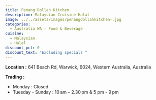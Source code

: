```yaml
---
title: Penang Dollah Kitchen
description: Malaysian Cruisine Halal
image: ../../assets/images/penangdollahkitchen-.jpg
categories:
  - Australia WA - Food & Beverage
cuisine:
  - Malaysian
  - Halal
discount_pct: 0
discount_text: "Excluding specials "
---
```

**Location :** 641 Beach Rd, Warwick, 6024, Western Australia, Australia 



**Trading :**

* Monday : Closed
* Tuesday - Sunday : 10 am – 2.30 pm & 5 pm - 9 pm
